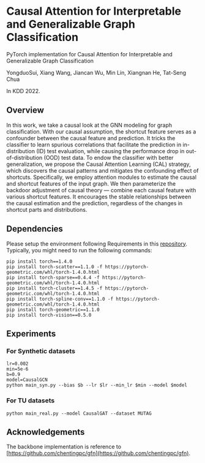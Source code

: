 # Causal Attention for Interpretable and Generalizable Graph Classification
PyTorch implementation for Causal Attention for Interpretable and Generalizable Graph Classification

YongduoSui, Xiang Wang, Jiancan Wu, Min Lin, Xiangnan He, Tat-Seng Chua

In KDD 2022.



## Overview 

In this work, we take a causal look at the GNN modeling for graph classification. With our causal assumption, the shortcut feature serves as a confounder between the causal feature and prediction. It tricks the classifier to learn spurious correlations that facilitate the prediction in in-distribution (ID) test evaluation, while causing the performance drop in out-of-distribution (OOD) test data. To endow the classifier with better generalization, we propose the Causal Attention Learning (CAL) strategy, which discovers the causal patterns and mitigates the confounding effect of shortcuts. Specifically, we employ attention modules to estimate the causal and shortcut features of the input graph. We then parameterize the backdoor adjustment of causal theory — combine each causal feature with various shortcut features. It encourages the stable relationships between the causal estimation and the prediction, regardless of the changes in shortcut parts and distributions.


## Dependencies


Please setup the environment following Requirements in this [repository](https://github.com/chentingpc/gfn#requirements).
Typically, you might need to run the following commands:
```
pip install torch==1.4.0
pip install torch-scatter==1.1.0 -f https://pytorch-geometric.com/whl/torch-1.4.0.html
pip install torch-sparse==0.4.4 -f https://pytorch-geometric.com/whl/torch-1.4.0.html
pip install torch-cluster==1.4.5 -f https://pytorch-geometric.com/whl/torch-1.4.0.html
pip install torch-spline-conv==1.1.0 -f https://pytorch-geometric.com/whl/torch-1.4.0.html
pip install torch-geometric==1.1.0
pip install torch-vision==0.5.0
```


## Experiments

### For Synthetic datasets
```
lr=0.002
min=5e-6
b=0.9
model=CausalGCN
python main_syn.py --bias $b --lr $lr --min_lr $min --model $model 
```
### For TU datasets

```python main_real.py --model CausalGAT --dataset MUTAG```

## Acknowledgements

The backbone implementation is reference to [https://github.com/chentingpc/gfn](https://github.com/chentingpc/gfn).

